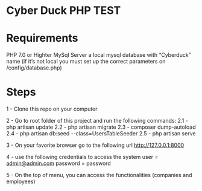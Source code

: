 # Cyber Duck PHP TEST

# Requirements
PHP 7.0 or Highter
MySql Server
a local mysql database with “Cyberduck” name (if it’s not local you must set up the correct parameters on /config/database.php)

# Steps

1 - Clone this repo on your computer

2 - Go to root folder of this project and run the following commands:
    2.1 - php artisan update
    2.2 - php artisan migrate
    2.3 - composer dump-autoload
    2.4 - php artisan db:seed --class=UsersTableSeeder
    2.5 - php artisan serve
    
3 - On your favorite browser go to the following url http://127.0.0.1:8000

4 - use the following credentials to access the system
    user = admin@admin.com
    password  = password
    
5 - On the top of menu, you can access the functionalities (companies and employees)
